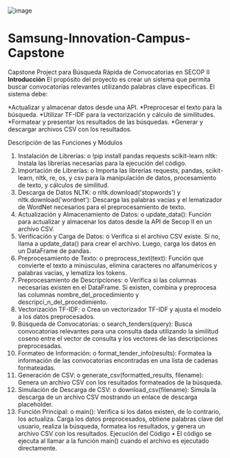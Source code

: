 ![image](https://github.com/user-attachments/assets/81843cd4-cf8c-4ddd-8848-431e55d7eec9)

# Samsung-Innovation-Campus-Capstone
Capstone Project para Búsqueda Rápida de Convocatorias en SECOP II
**Introducción**
El propósito del proyecto es crear un sistema que permita buscar convocatorias relevantes utilizando palabras clave específicas. El sistema debe:

*Actualizar y almacenar datos desde una API.
*Preprocesar el texto para la búsqueda.
*Utilizar TF-IDF para la vectorización y cálculo de similitudes.
*Formatear y presentar los resultados de las búsquedas.
*Generar y descargar archivos CSV con los resultados.

Descripción de las Funciones y Módulos
1.	Instalación de Librerías:
o	!pip install pandas requests scikit-learn nltk: Instala las librerías necesarias para la ejecución del código.
2.	Importación de Librerías:
o	Importa las librerías requests, pandas, scikit-learn, nltk, re, os, y csv para la manipulación de datos, procesamiento de texto, y cálculos de similitud.
3.	Descarga de Datos NLTK:
o	nltk.download('stopwords') y nltk.download('wordnet'): Descarga las palabras vacías y el lematizador de WordNet necesarios para el preprocesamiento de texto.
4.	Actualización y Almacenamiento de Datos:
o	update_data(): Función para actualizar y almacenar los datos desde la API de Secop II en un archivo CSV.
5.	Verificación y Carga de Datos:
o	Verifica si el archivo CSV existe. Si no, llama a update_data() para crear el archivo. Luego, carga los datos en un DataFrame de pandas.
6.	Preprocesamiento de Texto:
o	preprocess_text(text): Función que convierte el texto a minúsculas, elimina caracteres no alfanuméricos y palabras vacías, y lematiza los tokens.
7.	Preprocesamiento de Descripciones:
o	Verifica si las columnas necesarias existen en el DataFrame. Si existen, combina y preprocesa las columnas nombre_del_procedimiento y descripci_n_del_procedimiento.
8.	Vectorización TF-IDF:
o	Crea un vectorizador TF-IDF y ajusta el modelo a los datos preprocesados.
9.	Búsqueda de Convocatorias:
o	search_tenders(query): Busca convocatorias relevantes para una consulta dada utilizando la similitud coseno entre el vector de consulta y los vectores de las descripciones preprocesadas.
10.	Formateo de Información:
o	format_tender_info(results): Formatea la información de las convocatorias encontradas en una lista de cadenas formateadas.
11.	Generación de CSV:
o	generate_csv(formatted_results, filename): Genera un archivo CSV con los resultados formateados de la búsqueda.
12.	Simulación de Descarga de CSV:
o	download_csv(filename): Simula la descarga de un archivo CSV mostrando un enlace de descarga placeholder.
13.	Función Principal:
o	main(): Verifica si los datos existen, de lo contrario, los actualiza. Carga los datos preprocesados, obtiene palabras clave del usuario, realiza la búsqueda, formatea los resultados, y genera un archivo CSV con los resultados.
Ejecución del Código
•	El código se ejecuta al llamar a la función main() cuando el archivo es ejecutado directamente.
